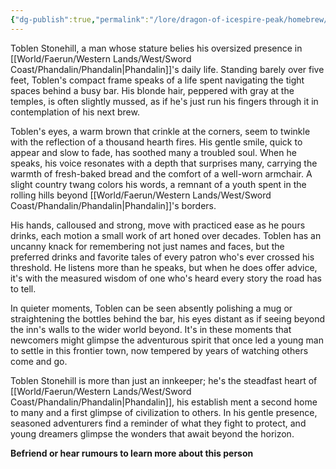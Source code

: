 ```yaml
---
{"dg-publish":true,"permalink":"/lore/dragon-of-icespire-peak/homebrew/npcs/phandalin/toblen-stonehill/"}
---
```


Toblen Stonehill, a man whose stature belies his oversized presence in [[World/Faerun/Western Lands/West/Sword Coast/Phandalin/Phandalin\|Phandalin]]'s daily life. Standing barely over five feet, Toblen's compact frame speaks of a life spent navigating the tight spaces behind a busy bar. His blonde hair, peppered with gray at the temples, is often slightly mussed, as if he's just run his fingers through it in contemplation of his next brew.

Toblen's eyes, a warm brown that crinkle at the corners, seem to twinkle with the reflection of a thousand hearth fires. His gentle smile, quick to appear and slow to fade, has soothed many a troubled soul. When he speaks, his voice resonates with a depth that surprises many, carrying the warmth of fresh-baked bread and the comfort of a well-worn armchair. A slight country twang colors his words, a remnant of a youth spent in the rolling hills beyond [[World/Faerun/Western Lands/West/Sword Coast/Phandalin/Phandalin\|Phandalin]]'s borders.

His hands, calloused and strong, move with practiced ease as he pours drinks, each motion a small work of art honed over decades. Toblen has an uncanny knack for remembering not just names and faces, but the preferred drinks and favorite tales of every patron who's ever crossed his threshold. He listens more than he speaks, but when he does offer advice, it's with the measured wisdom of one who's heard every story the road has to tell.

In quieter moments, Toblen can be seen absently polishing a mug or straightening the bottles behind the bar, his eyes distant as if seeing beyond the inn's walls to the wider world beyond. It's in these moments that newcomers might glimpse the adventurous spirit that once led a young man to settle in this frontier town, now tempered by years of watching others come and go.

Toblen Stonehill is more than just an innkeeper; he's the steadfast heart of [[World/Faerun/Western Lands/West/Sword Coast/Phandalin/Phandalin\|Phandalin]], his establish
ment a second home to many and a first glimpse of civilization to others. In his gentle presence, seasoned adventurers find a reminder of what they fight to protect, and young dreamers glimpse the wonders that await beyond the horizon.

**Befriend or hear rumours to learn more about this person**